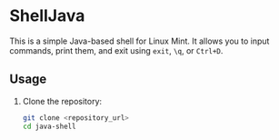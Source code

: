 # ShellJava
This is a simple Java-based shell for Linux Mint. It allows you to input commands, print them, and exit using `exit`, `\q`, or `Ctrl+D`.
## Usage
1. Clone the repository:
   ```bash
   git clone <repository_url>
   cd java-shell
